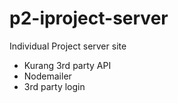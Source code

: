 # p2-iproject-server

Individual Project server site

- Kurang 3rd party API
- Nodemailer
- 3rd party login
